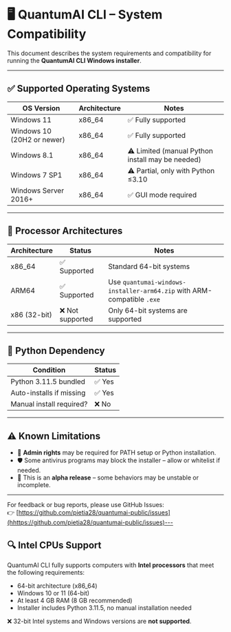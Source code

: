 # 🖥️ QuantumAI CLI – System Compatibility

This document describes the system requirements and compatibility for running the **QuantumAI CLI Windows installer**.

---

## ✅ Supported Operating Systems

| OS Version                  | Architecture | Notes                      |
|----------------------------|--------------|----------------------------|
| Windows 11                 | x86_64       | ✅ Fully supported         |
| Windows 10 (20H2 or newer) | x86_64       | ✅ Fully supported         |
| Windows 8.1                | x86_64       | ⚠️ Limited (manual Python install may be needed) |
| Windows 7 SP1              | x86_64       | ⚠️ Partial, only with Python ≤3.10 |
| Windows Server 2016+       | x86_64       | ✅ GUI mode required       |

---

## 🧠 Processor Architectures

| Architecture | Status | Notes                                |
|--------------|--------|--------------------------------------|
| x86_64       | ✅ Supported | Standard 64-bit systems           |
| ARM64        | ✅ Supported | Use `quantumai-windows-installer-arm64.zip` with ARM-compatible `.exe` |
| x86 (32-bit) | ❌ Not supported | Only 64-bit systems are supported |

---

## 🐍 Python Dependency

| Condition                     | Status |
|------------------------------|--------|
| Python 3.11.5 bundled        | ✅ Yes |
| Auto-installs if missing     | ✅ Yes |
| Manual install required?     | ❌ No  |

---

## ⚠️ Known Limitations

- 🔐 **Admin rights** may be required for PATH setup or Python installation.
- 🛡️ Some antivirus programs may block the installer – allow or whitelist if needed.
- 🧪 This is an **alpha release** – some behaviors may be unstable or incomplete.

---

For feedback or bug reports, please use GitHub Issues:  
👉 [https://github.com/pietia28/quantumai-public/issues](hhttps://github.com/pietia28/quantumai-public/issues)---

## 🔍 Intel CPUs Support

QuantumAI CLI fully supports computers with **Intel processors** that meet the following requirements:

- 64-bit architecture (x86_64)
- Windows 10 or 11 (64-bit)
- At least 4 GB RAM (8 GB recommended)
- Installer includes Python 3.11.5, no manual installation needed

❌ 32-bit Intel systems and Windows versions are **not supported**.